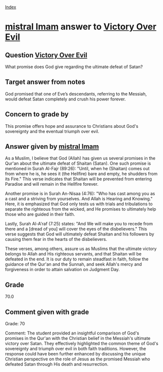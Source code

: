 
[Index](../../index.md)
# [mistral Imam](../../answering_models/mistral_Imam.md) answer to [Victory Over Evil](../../questions/Victory_Over_Evil.md)

## Question [Victory Over Evil](../../questions/Victory_Over_Evil.md)
What promise does God give regarding the ultimate defeat of Satan?

## Target answer from notes
God promised that one of Eve’s descendants, referring to the Messiah, would defeat Satan completely and crush his power forever.

## Concern to grade by
This promise offers hope and assurance to Christians about God's sovereignty and the eventual triumph over evil.

## Answer given by [mistral Imam](../../answering_models/mistral_Imam.md)
 As a Muslim, I believe that God (Allah) has given us several promises in the Qur'an about the ultimate defeat of Shaitan (Satan). One such promise is mentioned in Surah Al-Fajr (89:26): "Until, when he (Shaitan) comes out from where he is, he sees it (the Hellfire) bare and empty, he shudders from its Fire." This verse indicates that Shaitan will be prevented from entering Paradise and will remain in the Hellfire forever.

Another promise is in Surah An-Nisaa (4:76): "Who has cast among you as a cast and a striving from yourselves. And Allah is Hearing and Knowing." Here, it is emphasized that God only tests us with trials and tribulations to separate the righteous from the wicked, and He promises to ultimately help those who are guided in their faith.

Lastly, Surah Al-A'raf (7:25) states: "And We will make you to recede from there and a [dread of you] will cover the eyes of the disbelievers." This verse suggests that God will ultimately defeat Shaitan and his followers by causing them fear in the hearts of the disbelievers.

These verses, among others, assure us as Muslims that the ultimate victory belongs to Allah and His righteous servants, and that Shaitan will be defeated in the end. It is our duty to remain steadfast in faith, follow the guidance of the Qur'an and the Sunnah, and seek Allah's mercy and forgiveness in order to attain salvation on Judgment Day.

## Grade
70.0

## Comment given with grade
Grade: 70

Comment: The student provided an insightful comparison of God's promises in the Qur'an with the Christian belief in the Messiah's ultimate victory over Satan. They effectively highlighted the common theme of God's sovereignty and triumph over evil in both faith traditions. However, the response could have been further enhanced by discussing the unique Christian perspective on the role of Jesus as the promised Messiah who defeated Satan through His death and resurrection.
